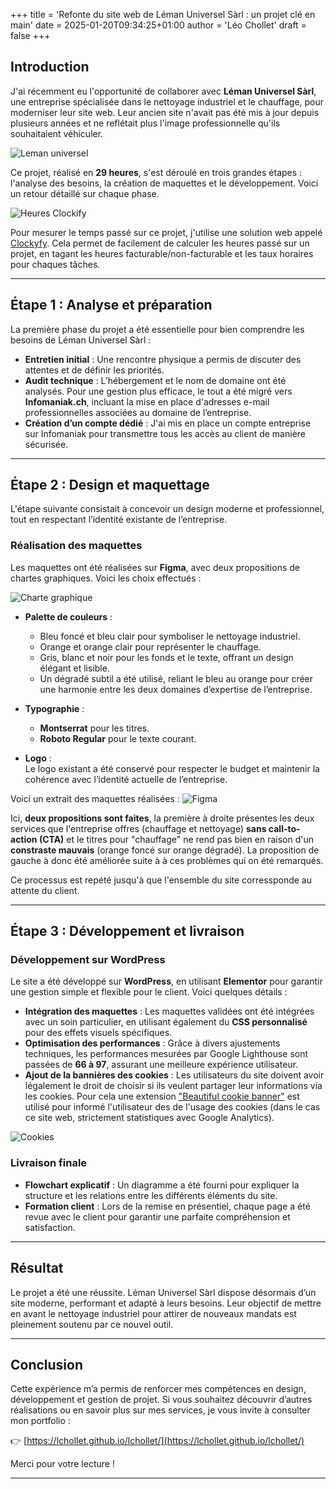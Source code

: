 +++
title = 'Refonte du site web de Léman Universel Sàrl : un projet clé en main'
date = 2025-01-20T09:34:25+01:00
author = 'Léo Chollet'
draft = false
+++

## Introduction  

J'ai récemment eu l'opportunité de collaborer avec **Léman Universel Sàrl**, une entreprise spécialisée dans le nettoyage industriel et le chauffage, pour moderniser leur site web. Leur ancien site n'avait pas été mis à jour depuis plusieurs années et ne reflétait plus l'image professionnelle qu'ils souhaitaient véhiculer.

![Leman universel](https://lchollet.github.io/lchollet/images/leman.png)

Ce projet, réalisé en **29 heures**, s'est déroulé en trois grandes étapes : l'analyse des besoins, la création de maquettes et le développement. Voici un retour détaillé sur chaque phase.

![Heures Clockify](https://lchollet.github.io/lchollet/images/heures.png)

Pour mesurer le temps passé sur ce projet, j'utilise une solution web appelé [Clockyfy](https://clockify.me/fr/). Cela permet de facilement de calculer les heures passé sur un projet, en tagant les heures facturable/non-facturable et les taux horaires pour chaques tâches.

---

## Étape 1 : Analyse et préparation  

La première phase du projet a été essentielle pour bien comprendre les besoins de Léman Universel Sàrl :  

- **Entretien initial** : Une rencontre physique a permis de discuter des attentes et de définir les priorités.  
- **Audit technique** : L’hébergement et le nom de domaine ont été analysés. Pour une gestion plus efficace, le tout a été migré vers **Infomaniak.ch**, incluant la mise en place d'adresses e-mail professionnelles associées au domaine de l’entreprise.  
- **Création d’un compte dédié** : J'ai mis en place un compte entreprise sur Infomaniak pour transmettre tous les accès au client de manière sécurisée.  

---

## Étape 2 : Design et maquettage  

L'étape suivante consistait à concevoir un design moderne et professionnel, tout en respectant l’identité existante de l’entreprise.  

### Réalisation des maquettes  
Les maquettes ont été réalisées sur **Figma**, avec deux propositions de chartes graphiques. Voici les choix effectués :  

![Charte graphique](https://lchollet.github.io/lchollet/images/charte-graphique.png)

- **Palette de couleurs** :  
  - Bleu foncé et bleu clair pour symboliser le nettoyage industriel.  
  - Orange et orange clair pour représenter le chauffage.  
  - Gris, blanc et noir pour les fonds et le texte, offrant un design élégant et lisible.  
  - Un dégradé subtil a été utilisé, reliant le bleu au orange pour créer une harmonie entre les deux domaines d’expertise de l’entreprise.  

- **Typographie** :  
  - **Montserrat** pour les titres.  
  - **Roboto Regular** pour le texte courant.  

- **Logo** :  
  Le logo existant a été conservé pour respecter le budget et maintenir la cohérence avec l’identité actuelle de l’entreprise.  

Voici un extrait des maquettes réalisées :
![Figma](https://lchollet.github.io/lchollet/images/figma.png)

Ici, **deux propositions sont faites**, la première à droite présentes les deux services que l'entreprise offres (chauffage et nettoyage) **sans call-to-action (CTA)** et le titres pour "chauffage" ne rend pas bien en raison d'un **constraste mauvais** (orange foncé sur orange dégradé). La proposition de gauche à donc été améliorée suite à à ces problèmes qui on été remarqués.

Ce processus est repété jusqu'à que l'ensemble du site corressponde au attente du client.

---

## Étape 3 : Développement et livraison  

### Développement sur WordPress  
Le site a été développé sur **WordPress**, en utilisant **Elementor** pour garantir une gestion simple et flexible pour le client. Voici quelques détails :  

- **Intégration des maquettes** : Les maquettes validées ont été intégrées avec un soin particulier, en utilisant également du **CSS personnalisé** pour des effets visuels spécifiques.  
- **Optimisation des performances** : Grâce à divers ajustements techniques, les performances mesurées par Google Lighthouse sont passées de **66 à 97**, assurant une meilleure expérience utilisateur.  
- **Ajout de la bannières des cookies** : Les utilisateurs du site doivent avoir légalement le droit de choisir si ils veulent partager leur informations via les cookies. Pour cela une extension ["Beautiful cookie banner"](https://beautiful-cookie-banner.com) est utilisé pour informé l'utilisateur des de l'usage des cookies (dans le cas ce site web, strictement statistiques avec Google Analytics).

![Cookies](https://lchollet.github.io/lchollet/images/cookies.png)

### Livraison finale  
- **Flowchart explicatif** : Un diagramme a été fourni pour expliquer la structure et les relations entre les différents éléments du site.  
- **Formation client** : Lors de la remise en présentiel, chaque page a été revue avec le client pour garantir une parfaite compréhension et satisfaction.  

---

## Résultat  

Le projet a été une réussite. Léman Universel Sàrl dispose désormais d’un site moderne, performant et adapté à leurs besoins. Leur objectif de mettre en avant le nettoyage industriel pour attirer de nouveaux mandats est pleinement soutenu par ce nouvel outil.  

---

## Conclusion  

Cette expérience m’a permis de renforcer mes compétences en design, développement et gestion de projet. Si vous souhaitez découvrir d’autres réalisations ou en savoir plus sur mes services, je vous invite à consulter mon portfolio :  

👉 [https://lchollet.github.io/lchollet/](https://lchollet.github.io/lchollet/)  

Merci pour votre lecture !  

---

